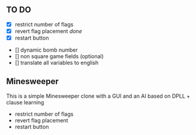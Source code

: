 ## TO DO
- [x] restrict number of flags 
- [x] revert flag placement *done*
- [x] restart button
- [] dynamic bomb number
- [] non square game fields (optional)
- [] translate all variables to english


## Minesweeper
 This is a simple Minesweeper clone with a GUI and an AI based on DPLL + clause learning
- restrict number of flags
- revert flag placement
- restart button
